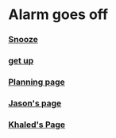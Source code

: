 # Alarm goes off

### [Snooze](snooze.md)

### [get up](get-up.md)

### [Planning page](https://docs.google.com/drawings/d/1Lr2yDed5vKaPJ8NjavVc0SS49xKvNaXmyvpb_Qbz6Fg/edit?ts=60784f11)

### [Jason's page](https://github.com/jasonh9503/jasonh9503.github.io)

### [Khaled's Page](https://github.com/khaleds5769/khaleds5769.github.io)